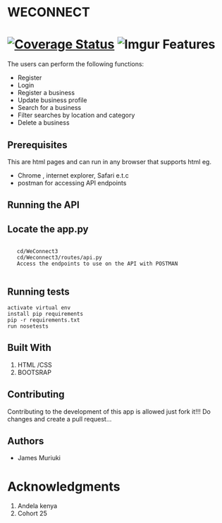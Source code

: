 WECONNECT
====
[![Coverage Status](https://coveralls.io/repos/github/james947/WeConnect/badge.svg?branch=master)](https://coveralls.io/github/james947/WeConnect?branch=master)
![Imgur](https://i.imgur.com/urrmxwS.png)
Features
===
The users can perform the following functions:

* Register
* Login
* Register a business
* Update business profile
* Search for a business
* Filter searches by location and category
* Delete a business

Prerequisites
----
This are html pages and can run in any browser that supports html eg.
* Chrome , internet explorer, Safari e.t.c
* postman for accessing API endpoints

Running the API
---
Locate the app.py
----

```
  
   cd/WeConnect3
   cd/Weconnect3/routes/api.py
   Access the endpoints to use on the API with POSTMAN


```

Running tests
---
```
activate virtual env
install pip requirements
pip -r requirements.txt
run nosetests
```
Built With
---
1. HTML /CSS
2. BOOTSRAP

Contributing
---
Contributing to the development of this app is allowed just fork it!!!
Do changes and create a pull request...

Authors
---
* James Muriuki


Acknowledgments
=== 
1. Andela kenya
2. Cohort 25
